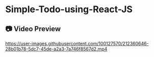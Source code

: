# Simple-Todo-using-React-JS

## :camera: Video Preview
https://user-images.githubusercontent.com/100127570/212360646-28b01b78-5dc7-45de-a2a3-7a746f8567d2.mp4

